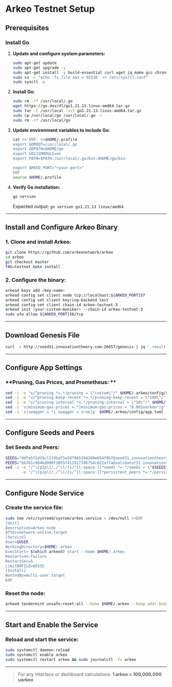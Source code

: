 # Arkeo Testnet Setup

## Prerequisites

### Install Go

1. **Update and configure system parameters:**
    ```bash
    sudo apt-get update
    sudo apt-get upgrade -y
    sudo apt-get install -y build-essential curl wget jq make gcc chrony git
    sudo su -c "echo 'fs.file-max = 65536' >> /etc/sysctl.conf"
    sudo sysctl -p
    ```

2. **Install Go:**
    ```bash
    sudo rm -rf /usr/local/.go
    wget https://go.dev/dl/go1.21.13.linux-amd64.tar.gz
    sudo tar -C /usr/local -xzf go1.21.13.linux-amd64.tar.gz
    sudo cp /usr/local/go /usr/local/.go -r
    sudo rm -rf /usr/local/go
    ```

3. **Update environment variables to include Go:**
    ```bash
    cat <<'EOF' >>$HOME/.profile
    export GOROOT=/usr/local/.go
    export GOPATH=$HOME/go
    export GO111MODULE=on
    export PATH=$PATH:/usr/local/.go/bin:$HOME/go/bin

    export ARKEO_PORT="<your-port>"
    EOF
    source $HOME/.profile
    ```

4. **Verify Go installation:**
    ```bash
    go version
    ```
    Expected output: `go version go1.21.13 linux/amd64`

---

## Install and Configure Arkeo Binary

### 1. **Clone and install Arkeo:**
   ```bash
   git clone https://github.com/arkeonetwork/arkeo
   cd arkeo
   git checkout master
   TAG=testnet make install
   ```

### 2. **Configure the binary:**
   ```bash
   arkeod keys add <key-name>
   arkeod config set client node tcp://localhost:${ARKEO_PORT}57
   arkeod config set client keyring-backend test
   arkeod config set client chain-id arkeo-testnet-3
   arkeod init <your-custom-moniker> --chain-id arkeo-testnet-3
   sudo ufw allow ${ARKEO_PORT}56/tcp
   ```

---

## Download Genesis File

```bash
curl -s http://seed31.innovationtheory.com:26657/genesis | jq '.result.genesis' > $HOME/.arkeo/config/genesis.json
```

---

## Configure App Settings

### **Pruning, Gas Prices, and Prometheus: **
   ```bash
   sed -i -e "s/^pruning *=.*/pruning = \"custom\"/" $HOME/.arkeo/config/app.toml
   sed -i -e "s/^pruning-keep-recent *=.*/pruning-keep-recent = \"100\"/" $HOME/.arkeo/config/app.toml
   sed -i -e "s/^pruning-interval *=.*/pruning-interval = \"50\"/" $HOME/.arkeo/config/app.toml
   sed -i 's|minimum-gas-prices =.*|minimum-gas-prices = "0.001uarkeo"|g' $HOME/.arkeo/config/app.toml
   sed -i 's|swagger =.*| swagger = true|g' $HOME/.arkeo/config/app.toml
   ```

---

## Configure Seeds and Peers

### **Set Seeds and Peers:**
   ```bash
   SEEDS="9dfa5f2d19c1174baf5e597965394269e654f9b7@seed31.innovationtheory.com:26656"
   PEERS="bb761c984bd990f3055f412917396754cd22af7a@validator31.innovationtheory.com:26656,81e36f94351d47803b8e1e0d0ad2d2e8e14ed36b@validator32.innovationtheory.com:26656"
   sed -i -e "/^\[p2p\]/,/^\[/{s/^[[:space:]]*seeds *=.*/seeds = \"$SEEDS\"/}" \
          -e "/^\[p2p\]/,/^\[/{s/^[[:space:]]*persistent_peers *=.*/persistent_peers = \"$PEERS\"/}" $HOME/.arkeo/config/config.toml
   ```

---

## Configure Node Service

### **Create the service file:**
   ```bash
   sudo tee /etc/systemd/system/arkeo.service > /dev/null <<EOF
   [Unit]
   Description=Arkeo node
   After=network-online.target
   [Service]
   User=$USER
   WorkingDirectory=$HOME/.arkeo
   ExecStart= $(which arkeod) start --home $HOME/.arkeo
   Restart=on-failure
   RestartSec=5
   LimitNOFILE=65535
   [Install]
   WantedBy=multi-user.target
   EOF
   ```

### **Reset the node:**
   ```bash
   arkeod tendermint unsafe-reset-all --home $HOME/.arkeo --keep-addr-book
   ```

---

## Start and Enable the Service

### **Reload and start the service:**
   ```bash
   sudo systemctl daemon-reload
   sudo systemctl enable arkeo
   sudo systemctl restart arkeo && sudo journalctl -fu arkeo
   ```

---

> For any interface or dashboard calculations:
       **1 arkeo = 100,000,000 uarkeo**